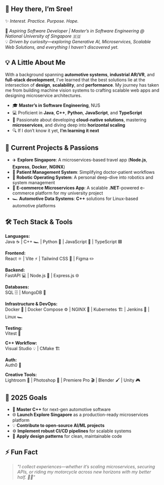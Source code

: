 ## 👋 Hey there, I’m Sree!  

✨ *Interest. Practice. Purpose. Hope.*  

🎯 *Aspiring Software Developer | Master’s in Software Engineering @ National University of Singapore 🇸🇬*  
💡 *Driven by curiosity—exploring Generative AI, Microservices, Scalable Web Solutions, and everything I haven’t discovered yet.*  


## 💡 A Little About Me  
With a background spanning **automotive systems**, **industrial AR/VR**, and **full-stack development**, I’ve learned that the best solutions lie at the intersection of **design**, **scalability**, and **performance**. My journey has taken me from building machine vision systems to crafting scalable web apps and designing microservice architectures.  

- 🎓 **Master’s in Software Engineering**, NUS  
- 💻 Proficient in **Java**, **C++**, **Python**, **JavaScript**, and **TypeScript**  
- 🌟 Passionate about developing **cloud-native solutions**, mastering **microservices**, and diving deep into **horizontal scaling**  
- 🔍 If I don’t know it yet, **I’m learning it next**  


## 🚀 Current Projects & Passions
- ✈️ **Explore Singapore**: A microservices-based travel app (**Node.js**, **Express**, **Docker**, **NGINX**)  
- 🏥 **Patient Management System**: Simplifying doctor-patient workflows  
- 🤖 **Robotic Operating System**: A personal deep-dive into robotics and system management  
- 🛒 **E-commerce Microservices App**: A scalable **.NET**-powered e-commerce platform for my university project  
- 🏎️ **Automotive Data Systems**: **C++** solutions for Linux-based automotive platforms  


## 🛠️ Tech Stack & Tools  

**Languages:**  
Java ☕ | C++ 🏎️ | Python 🐍 | JavaScript 💛 | TypeScript 🟦  

**Frontend:**  
React ⚛️ | Vite ⚡ | Tailwind CSS 🎨 | Figma ✏️  

**Backend:**  
FastAPI 💻 | Node.js 🚀 | Express.js 🌐  

**Databases:**  
SQL 🗄️ | MongoDB 📃  

**Infrastructure & DevOps:**  
Docker 🐳 | Docker Compose ⚙️ | NGINX 🚦 | Kubernetes 🏗️ | Jenkins 🥣 | Linux 🏎️  

**Testing:**  
Vitest 🧪  

**C++ Workflow:**  
Visual Studio 💡 | CMake 🏗️  

**Auth:**  
Auth0 🔐  

**Creative Tools:**  
Lightroom 📸 | Photoshop 🎨 | Premiere Pro 🎬 | Blender 🖌️ | Unity 🎮  


## 🎯 2025 Goals  
- 🚀 **Master C++** for next-gen automotive software  
- 🌐 **Launch Explore Singapore** as a production-ready microservices platform  
- 💡 **Contribute to open-source AI/ML projects**  
- ⚙️ **Implement robust CI/CD pipelines** for scalable systems  
- 🧩 **Apply design patterns** for clean, maintainable code  


## ⚡ Fun Fact  
> *"I collect experiences—whether it’s scaling microservices, securing APIs, or riding my motorcycle across new horizons with my better half. 🚴‍♂️"*  

